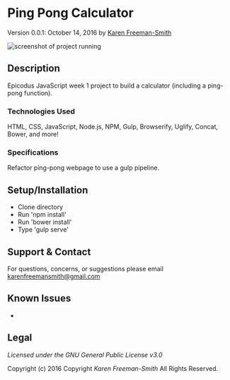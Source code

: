 # Ping Pong Calculator
Version 0.0.1: October 14, 2016
by [Karen Freeman-Smith](https://github.com/karenfreemansmith)

![screenshot of project running](screenshot.png)

## Description
Epicodus JavaScript week 1 project to build a calculator (including a ping-pong function).

### Technologies Used
HTML, CSS, JavaScript, Node.js, NPM, Gulp, Browserify, Uglify, Concat, Bower, and more!

### Specifications
Refactor ping-pong webpage to use a gulp pipeline.

## Setup/Installation
* Clone directory
* Run 'npm install'
* Run 'bower install'
* Type 'gulp serve'

## Support & Contact
For questions, concerns, or suggestions please email karenfreemansmith@gmail.com

## Known Issues
* 

## Legal
*Licensed under the GNU General Public License v3.0*

Copyright (c) 2016 Copyright _Karen Freeman-Smith_ All Rights Reserved.

